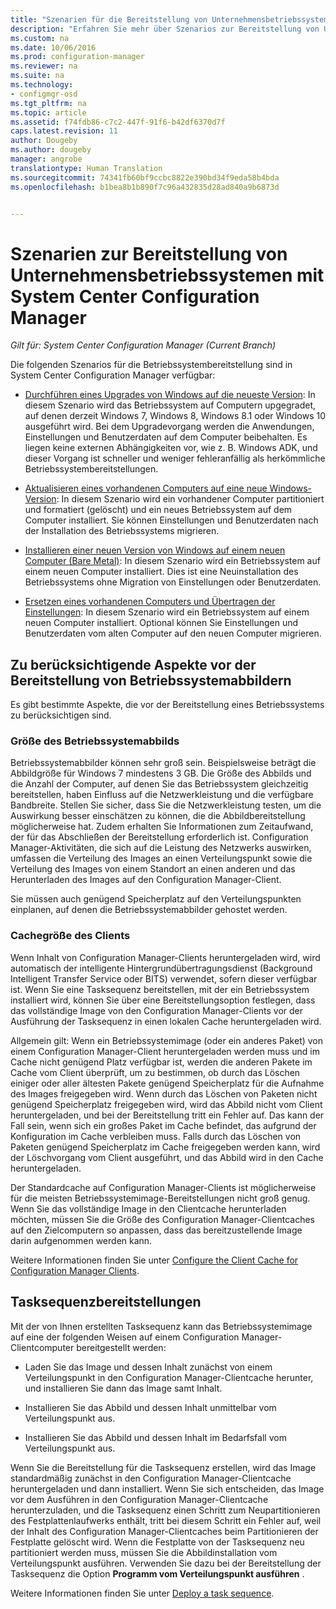 ```yaml
---
title: "Szenarien für die Bereitstellung von Unternehmensbetriebssystemen | Microsoft-Dokumentation"
description: "Erfahren Sie mehr über Szenarios zur Bereitstellung von Unternehmensbetriebssystemen mit System Center Configuration Manager."
ms.custom: na
ms.date: 10/06/2016
ms.prod: configuration-manager
ms.reviewer: na
ms.suite: na
ms.technology:
- configmgr-osd
ms.tgt_pltfrm: na
ms.topic: article
ms.assetid: f74fdb86-c7c2-447f-91f6-b42df6370d7f
caps.latest.revision: 11
author: Dougeby
ms.author: dougeby
manager: angrobe
translationtype: Human Translation
ms.sourcegitcommit: 74341fb60bf9ccbc8822e390bd34f9eda58b4bda
ms.openlocfilehash: b1bea8b1b890f7c96a432835d28ad840a9b6873d


---
```

# <a name="scenarios-to-deploy-enterprise-operating-systems-with-system-center-configuration-manager"></a>Szenarien zur Bereitstellung von Unternehmensbetriebssystemen mit System Center Configuration Manager

*Gilt für: System Center Configuration Manager (Current Branch)*

Die folgenden Szenarios für die Betriebssystembereitstellung sind in System Center Configuration Manager verfügbar:  

-   [Durchführen eines Upgrades von Windows auf die neueste Version](upgrade-windows-to-the-latest-version.md): In diesem Szenario wird das Betriebssystem auf Computern upgegradet, auf denen derzeit Windows 7, Windows 8, Windows 8.1 oder Windows 10 ausgeführt wird. Bei dem Upgradevorgang werden die Anwendungen, Einstellungen und Benutzerdaten auf dem Computer beibehalten. Es liegen keine externen Abhängigkeiten vor, wie z. B. Windows ADK, und dieser Vorgang ist schneller und weniger fehleranfällig als herkömmliche Betriebssystembereitstellungen.  

-   [Aktualisieren eines vorhandenen Computers auf eine neue Windows-Version](refresh-an-existing-computer-with-a-new-version-of-windows.md): In diesem Szenario wird ein vorhandener Computer partitioniert und formatiert (gelöscht) und ein neues Betriebssystem auf dem Computer installiert. Sie können Einstellungen und Benutzerdaten nach der Installation des Betriebssystems migrieren.  

-   [Installieren einer neuen Version von Windows auf einem neuen Computer (Bare Metal)](install-new-windows-version-new-computer-bare-metal.md): In diesem Szenario wird ein Betriebssystem auf einem neuen Computer installiert. Dies ist eine Neuinstallation des Betriebssystems ohne Migration von Einstellungen oder Benutzerdaten.  

-   [Ersetzen eines vorhandenen Computers und Übertragen der Einstellungen](replace-an-existing-computer-and-transfer-settings.md): In diesem Szenario wird ein Betriebssystem auf einem neuen Computer installiert. Optional können Sie Einstellungen und Benutzerdaten vom alten Computer auf den neuen Computer migrieren.  

## <a name="things-to-consider-before-you-deploy-operating-system-images"></a>Zu berücksichtigende Aspekte vor der Bereitstellung von Betriebssystemabbildern  
 Es gibt bestimmte Aspekte, die vor der Bereitstellung eines Betriebssystems zu berücksichtigen sind.  

### <a name="operating-system-image-size"></a>Größe des Betriebssystemabbilds  
 Betriebssystemabbilder können sehr groß sein. Beispielsweise beträgt die Abbildgröße für Windows 7 mindestens 3 GB. Die Größe des Abbilds und die Anzahl der Computer, auf denen Sie das Betriebssystem gleichzeitig bereitstellen, haben Einfluss auf die Netzwerkleistung und die verfügbare Bandbreite. Stellen Sie sicher, dass Sie die Netzwerkleistung testen, um die Auswirkung besser einschätzen zu können, die die Abbildbereitstellung möglicherweise hat. Zudem erhalten Sie Informationen zum Zeitaufwand, der für das Abschließen der Bereitstellung erforderlich ist. Configuration Manager-Aktivitäten, die sich auf die Leistung des Netzwerks auswirken, umfassen die Verteilung des Images an einen Verteilungspunkt sowie die Verteilung des Images von einem Standort an einen anderen und das Herunterladen des Images auf den Configuration Manager-Client.  

 Sie müssen auch genügend Speicherplatz auf den Verteilungspunkten einplanen, auf denen die Betriebssystemabbilder gehostet werden.  

### <a name="client-cache-size"></a>Cachegröße des Clients  
 Wenn Inhalt von Configuration Manager-Clients heruntergeladen wird, wird automatisch der intelligente Hintergrundübertragungsdienst (Background Intelligent Transfer Service oder BITS) verwendet, sofern dieser verfügbar ist. Wenn Sie eine Tasksequenz bereitstellen, mit der ein Betriebssystem installiert wird, können Sie über eine Bereitstellungsoption festlegen, dass das vollständige Image von den Configuration Manager-Clients vor der Ausführung der Tasksequenz in einen lokalen Cache heruntergeladen wird.  

 Allgemein gilt: Wenn ein Betriebssystemimage (oder ein anderes Paket) von einem Configuration Manager-Client heruntergeladen werden muss und im Cache nicht genügend Platz verfügbar ist, werden die anderen Pakete im Cache vom Client überprüft, um zu bestimmen, ob durch das Löschen einiger oder aller ältesten Pakete genügend Speicherplatz für die Aufnahme des Images freigegeben wird. Wenn durch das Löschen von Paketen nicht genügend Speicherplatz freigegeben wird, wird das Abbild nicht vom Client heruntergeladen, und bei der Bereitstellung tritt ein Fehler auf. Das kann der Fall sein, wenn sich ein großes Paket im Cache befindet, das aufgrund der Konfiguration im Cache verbleiben muss. Falls durch das Löschen von Paketen genügend Speicherplatz im Cache freigegeben werden kann, wird der Löschvorgang vom Client ausgeführt, und das Abbild wird in den Cache heruntergeladen.  

 Der Standardcache auf Configuration Manager-Clients ist möglicherweise für die meisten Betriebssystemimage-Bereitstellungen nicht groß genug. Wenn Sie das vollständige Image in den Clientcache herunterladen möchten, müssen Sie die Größe des Configuration Manager-Clientcaches auf den Zielcomputern so anpassen, dass das bereitzustellende Image darin aufgenommen werden kann.  

 Weitere Informationen finden Sie unter [Configure the Client Cache for Configuration Manager Clients](../../core/clients/manage/manage-clients.md#BKMK_ClientCache).  

## <a name="task-sequence-deployments"></a>Tasksequenzbereitstellungen  
 Mit der von Ihnen erstellten Tasksequenz kann das Betriebssystemimage auf eine der folgenden Weisen auf einem Configuration Manager-Clientcomputer bereitgestellt werden:  

-   Laden Sie das Image und dessen Inhalt zunächst von einem Verteilungspunkt in den Configuration Manager-Clientcache herunter, und installieren Sie dann das Image samt Inhalt.  

-   Installieren Sie das Abbild und dessen Inhalt unmittelbar vom Verteilungspunkt aus.  

-   Installieren Sie das Abbild und dessen Inhalt im Bedarfsfall vom Verteilungspunkt aus.  

 Wenn Sie die Bereitstellung für die Tasksequenz erstellen, wird das Image standardmäßig zunächst in den Configuration Manager-Clientcache heruntergeladen und dann installiert. Wenn Sie sich entscheiden, das Image vor dem Ausführen in den Configuration Manager-Clientcache herunterzuladen, und die Tasksequenz einen Schritt zum Neupartitionieren des Festplattenlaufwerks enthält, tritt bei diesem Schritt ein Fehler auf, weil der Inhalt des Configuration Manager-Clientcaches beim Partitionieren der Festplatte gelöscht wird. Wenn die Festplatte von der Tasksequenz neu partitioniert werden muss, müssen Sie die Abbildinstallation vom Verteilungspunkt ausführen. Verwenden Sie dazu bei der Bereitstellung der Tasksequenz die Option **Programm vom Verteilungspunkt ausführen**  .  

 Weitere Informationen finden Sie unter [Deploy a task sequence](manage-task-sequences-to-automate-tasks.md#BKMK_DeployTS).  



<!--HONumber=Dec16_HO3-->


